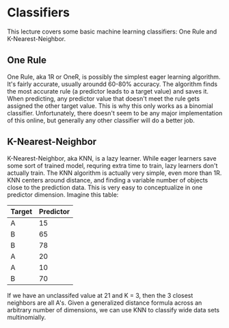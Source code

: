 # Classifiers
This lecture covers some basic machine learning classifiers: One Rule and K-Nearest-Neighbor.

## One Rule
One Rule, aka 1R or OneR, is possibly the simplest eager learning algorithm. It's fairly accurate, usually aroundd 60-80% accuracy. The algorithm finds the most accurate rule (a predictor leads to a target value) and saves it. When predicting, any predictor value that doesn't meet the rule gets assigned the other target value. This is why this only works as a binomial classifier. Unfortunately, there doesn't seem to be any major implementation of this online, but generally any other classifier will do a better job.

## K-Nearest-Neighbor
K-Nearest-Neighbor, aka KNN, is a lazy learner. While eager learners save some sort of trained model, requring extra time to train, lazy learners don't actually train. The KNN algorithm is actually very simple, even more than 1R. KNN centers around distance, and finding a variable number of objects close to the prediction data. This is very easy to conceptualize in one predictor dimension. Imagine this table:

| Target | Predictor |
| --- | --- | 
| A | 15 |
| B | 65 |
| B | 78 |
| A | 20 |
| A | 10 |
| B | 70 |

If we have an unclassifed value at 21 and K = 3, then the 3 closest neighbors are all A's. Given a generalized distance formula across an arbitrary number of dimensions, we can use KNN to classify wide data sets multinomially.